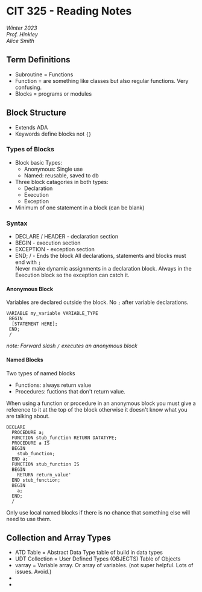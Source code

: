 # CIT 325 - Reading Notes
*Winter 2023*  
*Prof. Hinkley*  
*Alice Smith*

## Term Definitions
- Subroutine = Functions
- Function = are something like classes but also regular functions. Very confusing.
- Blocks = programs or modules


## Block Structure
- Extends ADA
- Keywords define blocks not `{}`
### Types of Blocks
- Block basic Types:
  - Anonymous: Single use
  - Named: reusable, saved to db
- Three block catagories in both types:
  - Declaration
  - Execution
  - Exception
- Minimum of one statement in a block (can be blank)
### Syntax
- DECLARE / HEADER - declaration section
- BEGIN - execution section
- EXCEPTION - exception section
- END; / - Ends the block
All declarations, statements and blocks must end with `;`  
Never make dynamic assignments in a declaration block. Always in the Execution block so the exception can catch it.  
  
#### Anonymous Block
Variables are declared outside the block. No `;` after variable declarations.  

```
VARIABLE my_variable VARIABLE_TYPE
 BEGIN
  [STATEMENT HERE];
 END;
 /
```
*note: Forward slash `/` executes an anonymous block*

#### Named Blocks
Two types of named blocks
- Functions: always return value
- Procedures: fuctions that don't return value. 

When using a function or procedure in an anonymous block you must give a reference to it at the top of the block otherwise it doesn't know what you are talking about. 
```
DECLARE
  PROCEDURE a;
  FUNCTION stub_function RETURN DATATYPE;
  PROCEDURE a IS
  BEGIN
    stub_function;
  END a;
  FUNCTION stub_function IS
  BEGIN
    RETURN return_value'
  END stub_function;
  BEGIN
    a;
  END;
  /
```
Only use local named blocks if there is no chance that something else will need to use them.

## Collection and Array Types
- ATD Table = Abstract Data Type table of build in data types
- UDT Collection = User Defined Types (OBJECTS) Table of Objects
- varray = Variable array. Or array of variables. (not super helpful. Lots of issues. Avoid.)
- 
- 